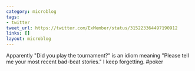 ```yaml
---
category: microblog
tags:
- twitter
tweet_url: https://twitter.com/ExMember/status/315223364497190912
links: []
layout: microblog
---
```

Apparently "Did you play the tournament?" is an idiom meaning "Please tell me your most recent bad-beat stories." I keep forgetting. #poker
